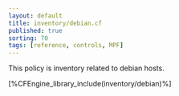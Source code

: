 ```yaml
---
layout: default
title: inventory/debian.cf
published: true
sorting: 70
tags: [reference, controls, MPF]
---
```


This policy is inventory related to debian hosts.

[%CFEngine_library_include(inventory/debian)%]

